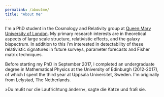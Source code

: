 ```yaml
---
permalink: /aboutme/
title: "About Me"
---
```


I'm a PhD student in the Cosmology and Relativity group at [Queen Mary University of London](https://www.qmul.ac.uk/spa/astro/). My primary research interests are in theoretical aspects of large scale structure, relativistic effects, and the galaxy bispectrum. In addition to this I'm interested in detectability of these relativistic signatures in future surveys, parameter forecasts and Fisher matrix techniques. 

Before starting my PhD in September 2017, I completed an undergraduate degree in Mathematical Physics at the University of Edinburgh (2012-2017), of which I spent the third year at Uppsala Universitet, Sweden. I'm originally from Lelystad, The Netherlands.



»Du mußt nur die Laufrichtung ändern«, sagte die Katze und fraß sie.